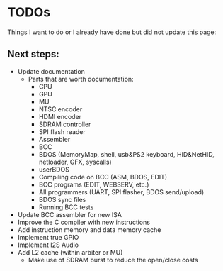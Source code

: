 # TODOs
Things I want to do or I already have done but did not update this page:

## Next steps:
- Update documentation
    - Parts that are worth documentation:
        - CPU
        - GPU
        - MU
        - NTSC encoder
        - HDMI encoder
        - SDRAM controller
        - SPI flash reader
        - Assembler
        - BCC
        - BDOS (MemoryMap, shell, usb&PS2 keyboard, HID&NetHID, netloader, GFX, syscalls)
        - userBDOS
        - Compiling code on BCC (ASM, BDOS, EDIT)
        - BCC programs (EDIT, WEBSERV, etc.)
        - All programmers (UART, SPI flasher, BDOS send/upload)
        - BDOS sync files
        - Running BCC tests
- Update BCC assembler for new ISA
- Improve the C compiler with new instructions
- Add instruction memory and data memory cache
- Implement true GPIO
- Implement I2S Audio
- Add L2 cache (within arbiter or MU)
    - Make use of SDRAM burst to reduce the open/close costs